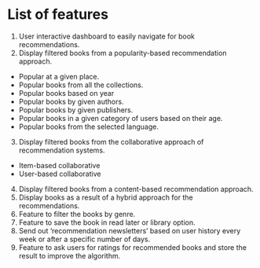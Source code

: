 # List of features
1. User interactive dashboard to easily navigate for book recommendations.
2. Display filtered books from a popularity-based recommendation approach. 
-   Popular at a given place. 
-   Popular books from all the collections.
-   Popular books based on year
-   Popular books by given authors. 
-   Popular books by given publishers. 
-   Popular books in a given category of users based on their age. 
-   Popular books from the selected language. 
3. Display filtered books from the collaborative approach of recommendation systems. 
-    Item-based collaborative
-    User-based collaborative
4. Display filtered books from a content-based recommendation approach. 
5. Display books as a result of a hybrid approach for the recommendations. 
6. Feature to filter the books by genre. 
7. Feature to save the book in read later or library option. 
8. Send out ‘recommendation newsletters’ based on user history every week or after a specific number of days. 
9. Feature to ask users for ratings for recommended books and store the result to improve the algorithm. 
